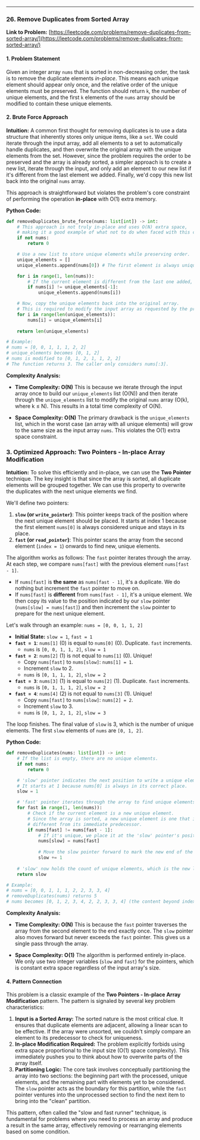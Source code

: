 ---
### **26. Remove Duplicates from Sorted Array**
**Link to Problem:** [https://leetcode.com/problems/remove-duplicates-from-sorted-array/](https://leetcode.com/problems/remove-duplicates-from-sorted-array/)

#### **1. Problem Statement**
Given an integer array `nums` that is sorted in non-decreasing order, the task is to remove the duplicate elements *in-place*. This means each unique element should appear only once, and the relative order of the unique elements must be preserved. The function should return `k`, the number of unique elements, and the first `k` elements of the `nums` array should be modified to contain these unique elements.

#### **2. Brute Force Approach**
**Intuition:**
A common first thought for removing duplicates is to use a data structure that inherently stores only unique items, like a `set`. We could iterate through the input array, add all elements to a set to automatically handle duplicates, and then overwrite the original array with the unique elements from the set. However, since the problem requires the order to be preserved and the array is already sorted, a simpler approach is to create a new list, iterate through the input, and only add an element to our new list if it's different from the last element we added. Finally, we'd copy this new list back into the original `nums` array.

This approach is straightforward but violates the problem's core constraint of performing the operation **in-place** with O(1) extra memory.

**Python Code:**
```python
def removeDuplicates_brute_force(nums: list[int]) -> int:
    # This approach is not truly in-place and uses O(N) extra space,
    # making it a good example of what not to do when faced with this constraint.
    if not nums:
        return 0

    # Use a new list to store unique elements while preserving order.
    unique_elements = []
    unique_elements.append(nums[0]) # The first element is always unique to start.

    for i in range(1, len(nums)):
        # If the current element is different from the last one added, it's unique.
        if nums[i] != unique_elements[-1]:
            unique_elements.append(nums[i])

    # Now, copy the unique elements back into the original array.
    # This is required to modify the input array as requested by the problem.
    for i in range(len(unique_elements)):
        nums[i] = unique_elements[i]
        
    return len(unique_elements)

# Example:
# nums = [0, 0, 1, 1, 1, 2, 2]
# unique_elements becomes [0, 1, 2]
# nums is modified to [0, 1, 2, 1, 1, 2, 2]
# The function returns 3. The caller only considers nums[:3].
```
**Complexity Analysis:**

*   **Time Complexity: O(N)**
    This is because we iterate through the input array once to build our `unique_elements` list (O(N)) and then iterate through the `unique_elements` list to modify the original `nums` array (O(k), where k ≤ N). This results in a total time complexity of O(N).

*   **Space Complexity: O(N)**
    The primary drawback is the `unique_elements` list, which in the worst case (an array with all unique elements) will grow to the same size as the input array `nums`. This violates the O(1) extra space constraint.

### **3. Optimized Approach: Two Pointers - In-place Array Modification**
**Intuition:**
To solve this efficiently and in-place, we can use the **Two Pointer** technique. The key insight is that since the array is sorted, all duplicate elements will be grouped together. We can use this property to overwrite the duplicates with the next unique elements we find.

We'll define two pointers:
1.  **`slow` (or `write_pointer`)**: This pointer keeps track of the position where the next unique element should be placed. It starts at index 1 because the first element `nums[0]` is always considered unique and stays in its place.
2.  **`fast` (or `read_pointer`)**: This pointer scans the array from the second element (`index = 1`) onwards to find new, unique elements.

The algorithm works as follows: The `fast` pointer iterates through the array. At each step, we compare `nums[fast]` with the previous element `nums[fast - 1]`.
*   If `nums[fast]` is **the same** as `nums[fast - 1]`, it's a duplicate. We do nothing but increment the `fast` pointer to move on.
*   If `nums[fast]` is **different** from `nums[fast - 1]`, it's a unique element. We then copy its value to the position indicated by our `slow` pointer (`nums[slow] = nums[fast]`) and then increment the `slow` pointer to prepare for the next unique element.

Let's walk through an example: `nums = [0, 0, 1, 1, 2]`
- **Initial State:** `slow = 1`, `fast = 1`
- **`fast = 1`**: `nums[1]` (0) is equal to `nums[0]` (0). Duplicate. `fast` increments.
  - `nums` is `[0, 0, 1, 1, 2]`, `slow = 1`
- **`fast = 2`**: `nums[2]` (1) is not equal to `nums[1]` (0). Unique!
  - Copy `nums[fast]` to `nums[slow]`: `nums[1] = 1`.
  - Increment `slow` to 2.
  - `nums` is `[0, 1, 1, 1, 2]`, `slow = 2`
- **`fast = 3`**: `nums[3]` (1) is equal to `nums[2]` (1). Duplicate. `fast` increments.
  - `nums` is `[0, 1, 1, 1, 2]`, `slow = 2`
- **`fast = 4`**: `nums[4]` (2) is not equal to `nums[3]` (1). Unique!
  - Copy `nums[fast]` to `nums[slow]`: `nums[2] = 2`.
  - Increment `slow` to 3.
  - `nums` is `[0, 1, 2, 1, 2]`, `slow = 3`

The loop finishes. The final value of `slow` is 3, which is the number of unique elements. The first `slow` elements of `nums` are `[0, 1, 2]`.

**Python Code:**
```python
def removeDuplicates(nums: list[int]) -> int:
    # If the list is empty, there are no unique elements.
    if not nums:
        return 0

    # 'slow' pointer indicates the next position to write a unique element.
    # It starts at 1 because nums[0] is always in its correct place.
    slow = 1

    # 'fast' pointer iterates through the array to find unique elements.
    for fast in range(1, len(nums)):
        # Check if the current element is a new unique element.
        # Since the array is sorted, a new unique element is one that is
        # different from its immediate predecessor.
        if nums[fast] != nums[fast - 1]:
            # If it's unique, we place it at the 'slow' pointer's position.
            nums[slow] = nums[fast]
            
            # Move the slow pointer forward to mark the new end of the unique subarray.
            slow += 1
            
    # 'slow' now holds the count of unique elements, which is the new length.
    return slow

# Example:
# nums = [0, 0, 1, 1, 1, 2, 2, 3, 3, 4]
# removeDuplicates(nums) returns 5
# nums becomes [0, 1, 2, 3, 4, 2, 2, 3, 3, 4] (the content beyond index 4 doesn't matter)
```
**Complexity Analysis:**

*   **Time Complexity: O(N)**
    This is because the `fast` pointer traverses the array from the second element to the end exactly once. The `slow` pointer also moves forward but never exceeds the `fast` pointer. This gives us a single pass through the array.

*   **Space Complexity: O(1)**
    The algorithm is performed entirely in-place. We only use two integer variables (`slow` and `fast`) for the pointers, which is constant extra space regardless of the input array's size.

#### **4. Pattern Connection**
This problem is a classic example of the **Two Pointers - In-place Array Modification** pattern. The pattern is signaled by several key problem characteristics:

1.  **Input is a Sorted Array:** The sorted nature is the most critical clue. It ensures that duplicate elements are adjacent, allowing a linear scan to be effective. If the array were unsorted, we couldn't simply compare an element to its predecessor to check for uniqueness.
2.  **In-place Modification Required:** The problem explicitly forbids using extra space proportional to the input size (O(1) space complexity). This immediately pushes you to think about how to overwrite parts of the array itself.
3.  **Partitioning Logic:** The core task involves conceptually partitioning the array into two sections: the beginning part with the processed, unique elements, and the remaining part with elements yet to be considered. The `slow` pointer acts as the boundary for this partition, while the `fast` pointer ventures into the unprocessed section to find the next item to bring into the "clean" partition.

This pattern, often called the "slow and fast runner" technique, is fundamental for problems where you need to process an array and produce a result in the same array, effectively removing or rearranging elements based on some condition.